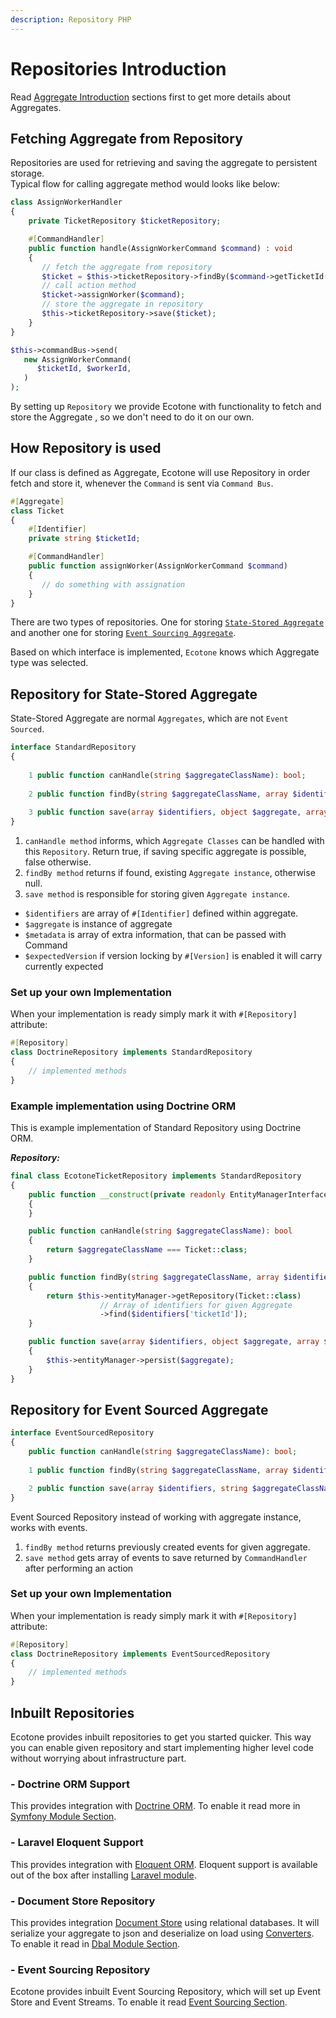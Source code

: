 ```yaml
---
description: Repository PHP
---
```


# Repositories Introduction

Read [Aggregate Introduction](state-stored-aggregate/) sections first to get more details about Aggregates.

## Fetching Aggregate from Repository

Repositories are used for retrieving and saving the aggregate to persistent storage. \
Typical flow for calling aggregate method would looks like below:

```php
class AssignWorkerHandler
{
    private TicketRepository $ticketRepository;

    #[CommandHandler]
    public function handle(AssignWorkerCommand $command) : void
    {
       // fetch the aggregate from repository
       $ticket = $this->ticketRepository->findBy($command->getTicketId());
       // call action method
       $ticket->assignWorker($command);
       // store the aggregate in repository
       $this->ticketRepository->save($ticket);    
    }
}
```

```php
$this->commandBus->send(
   new AssignWorkerCommand(
      $ticketId, $workerId,            
   )
);
```

By setting up `Repository` we provide Ecotone with functionality to fetch and store the Aggregate , so we don't need to do it on our own.

## How Repository is used

If our class is defined as Aggregate, Ecotone will use Repository in order fetch and store it, whenever the `Command` is sent via `Command Bus`.&#x20;

```php
#[Aggregate]
class Ticket
{
    #[Identifier]
    private string $ticketId;

    #[CommandHandler]
    public function assignWorker(AssignWorkerCommand $command)
    {
       // do something with assignation
    }
}
```

There are two types of repositories. One for storing [`State-Stored Aggregate`](state-stored-aggregate/#state-stored-aggregate) and another one for storing [`Event Sourcing Aggregate`](state-stored-aggregate/#event-sourcing-aggregate).

Based on which interface is implemented, `Ecotone` knows which Aggregate type was selected.

## Repository for State-Stored Aggregate

State-Stored Aggregate are normal `Aggregates`, which are not `Event Sourced`.

```php
interface StandardRepository
{
    
    1 public function canHandle(string $aggregateClassName): bool; 
    
    2 public function findBy(string $aggregateClassName, array $identifiers) : ?object;
    
    3 public function save(array $identifiers, object $aggregate, array $metadata, ?int $expectedVersion): void;
}
```

1. `canHandle method` informs, which `Aggregate Classes` can be handled with this `Repository`. Return true, if saving specific aggregate is possible, false otherwise.
2. `findBy method` returns if found, existing `Aggregate instance`, otherwise null.&#x20;
3. `save method` is responsible for storing given `Aggregate instance`.&#x20;

* `$identifiers` are array of `#[Identifier]` defined within aggregate.
* `$aggregate` is instance of aggregate
* `$metadata` is array of extra information, that can be passed with Command
* `$expectedVersion` if version locking by `#[Version]` is enabled it will carry currently expected&#x20;

### Set up your own Implementation

When your implementation is ready simply mark it with `#[Repository]` attribute:

```php
#[Repository]
class DoctrineRepository implements StandardRepository
{
    // implemented methods
}
```

### Example implementation using Doctrine ORM

This is example implementation of Standard Repository using Doctrine ORM.

_**Repository:**_

```php
final class EcotoneTicketRepository implements StandardRepository
{
    public function __construct(private readonly EntityManagerInterface $entityManager)
    {
    }

    public function canHandle(string $aggregateClassName): bool
    {
        return $aggregateClassName === Ticket::class;
    }

    public function findBy(string $aggregateClassName, array $identifiers): ?object
    {
        return $this->entityManager->getRepository(Ticket::class)
                    // Array of identifiers for given Aggregate
                    ->find($identifiers['ticketId']);
    }

    public function save(array $identifiers, object $aggregate, array $metadata, ?int $versionBeforeHandling): void
    {
        $this->entityManager->persist($aggregate);
    }
}
```

## Repository for Event Sourced Aggregate

```php
interface EventSourcedRepository
{
    public function canHandle(string $aggregateClassName): bool;
    
    1 public function findBy(string $aggregateClassName, array $identifiers) :  EventStream;

    2 public function save(array $identifiers, string $aggregateClassName, array $events, array $metadata, int $versionBeforeHandling): void;
}
```

Event Sourced Repository  instead of working with aggregate instance, works with events.&#x20;

1. `findBy method` returns previously created events for given aggregate.&#x20;
2. `save method` gets array of events to save returned by `CommandHandler` after performing an action

### Set up your own Implementation

When your implementation is ready simply mark it with `#[Repository]` attribute:

```php
#[Repository]
class DoctrineRepository implements EventSourcedRepository
{
    // implemented methods
}
```

## Inbuilt Repositories

Ecotone provides inbuilt repositories to get you started quicker. This way you can enable given repository and start implementing higher level code without worrying about infrastructure part.

### - Doctrine ORM Support

This provides integration with [Doctrine ORM](https://www.doctrine-project.org/projects/orm.html). To enable it read more in [Symfony Module Section](../../modules/symfony/doctrine-orm.md).

### - Laravel Eloquent Support

This provides integration with [Eloquent ORM](https://laravel.com/docs/5.0/eloquent/). Eloquent support is available out of the box after installing [Laravel module](../../modules/laravel/laravel-ddd-cqrs-event-sourcing.md).

### - Document Store Repository

This provides integration [Document Store](../document-store.md) using relational databases. It will serialize your aggregate to json and deserialize on load using [Converters](../../messaging/conversion/conversion/).\
To enable it read in [Dbal Module Section](../../modules/dbal-support.md#document-store).

### - Event Sourcing Repository

Ecotone provides inbuilt Event Sourcing Repository, which will set up Event Store and Event Streams. To enable it read [Event Sourcing Section](../event-sourcing/).
